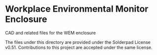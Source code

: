 # Workplace Environmental Monitor Enclosure
CAD and related files for the WEM enclosure

The files under this directory are provided under the Solderpad License v0.51.
Contributions to this project are accepted under the same license.
